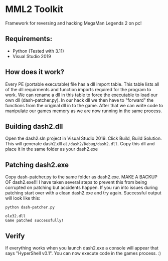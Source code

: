 # MML2 Toolkit
 Framework for reversing and hacking MegaMan Legends 2 on pc!


## Requirements:
 - Python (Tested with 3.11)
 - Visual Studio 2019
 
## How does it work?
Every PE (portable executable) file has a dll import table. This table lists all of the dll requirments and function imports required for the program to work. We can rename a dll in this table to force the executable to load our own dll (dash-patcher.py). In our hack dll we then have to "forward" the functions from the original dll in to the game. After that we can write code to manipulate our games memory as we are now running in the same process. 

## Building dash2.dll
Open the dash2.sln project in Visual Studio 2019. Click Build, Build Solution. This will generate dash2.dll at ```/dash2/Debug/dash2.dll```. Copy this dll and place it in the same folder as your dash2.exe

## Patching dash2.exe
Copy dash-patcher.py to the same folder as dash2.exe. MAKE A BACKUP OF dash2.exe!!! I have taken several steps to prevent this from being corrupted on patching but accidents happen. If you run into issues during patching start over with a clean dash2.exe and try again. Successful output will look like this:

```
python dash-patcher.py

ole32.dll
Game patched successfully!
```


## Verify
If everything works when you launch dash2.exe a console will appear that says "HyperShell v0.1". You can now execute code in the games process. :) 
